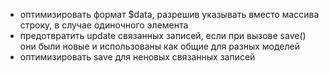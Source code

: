 - оптимизировать формат $data, разрешив указывать вместо массива строку, в случае одиночного элемента
- предотвратить update связанных записей, если при вызове save() они были новые и использованы как общие для разных моделей
- оптимизировать save для неновых связанных записей